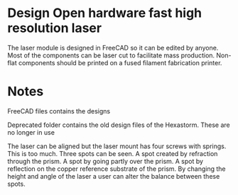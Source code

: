 # Design Open hardware fast high resolution laser

The laser module is designed in FreeCAD so it can be edited by anyone.
Most of the components can be laser cut to facilitate mass production.
Non-flat components should be printed on a fused filament fabrication printer.

# Notes
FreeCAD files contains the designs

Deprecated folder contains the old design files of the Hexastorm. These are no longer in use

The laser can be aligned but the laser mount has four screws with springs. This is too much.
Three spots can be seen. A spot created by refraction through the prism. A spot by going partly over the prism. A spot by reflection on the copper reference substrate of the prism.
By changing the height and angle of the laser a user can alter the balance between these spots.







